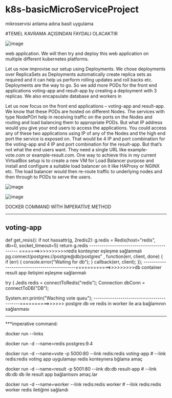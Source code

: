 # k8s-basicMicroServiceProject
mikroservisi anlama adına basit uygulama 

#TEMEL KAVRAMA AÇISINDAN FAYDALI OLACAKTIR 

![image](https://github.com/ahmetcanyilmaz2022/k8s-basicMicroServiceProject/assets/121444420/f8e1a123-4c55-4cb8-9095-d09bdf1f8edf)


web application. We will then try and deploy this web application on multiple
different kubernetes platforms.

Let us now improvise our setup using Deployments. We chose deployments over
ReplicaSets as Deployments automatically create replica sets as required and it can
help us perform rolling updates and roll backs etc. Deployments are the way to go. So
we add more PODs for the front end applications voting-app and result-app by
creating a deployment with 3 replicas. We also encapsulate database and workers in

Let us now focus on the front end applications – voting-app and result-app. We know
that these PODs are hosted on different Nodes. The services with type NodePOrt help
in receiving traffic on the ports on the Nodes and routing and load balancing them to
appropriate PODs. But what IP address would you give your end users to access the
applications. You could access any of these two applications using IP of any of the
Nodes and the high end port the service is exposed on. That would be 4 IP and port
combination for the voting-app and 4 IP and port combination for the result-app. But
that’s not what the end users want. They need a single URL like example-vote.com or
example-result.com. One way to achieve this in my current VirtualBox setup is to
create a new VM for Load Balancer purpose and install and configure a suitable load
balancer on it like HAProxy or NGINX etc. The load balancer would then re-route
traffic to underlying nodes and then through to PODs to serve the users.

![image](https://github.com/ahmetcanyilmaz2022/k8s-basicMicroServiceProject/assets/121444420/1d2d0255-7e6f-412c-86ff-d4e4f52263b2)

![image](https://github.com/ahmetcanyilmaz2022/k8s-basicMicroServiceProject/assets/121444420/2217fe60-cccd-4e12-ac8b-8a85cfcfb3e4)






DOCKER COMMAND WİTH İMPERATİVE METHOD  



--------------------------------------------------------------------------------------------------------------------------------------------------
voting-app
------------------------------------------
def get_resis():
    if not hassattr(g, 2redis2):
      g.redis = Redis(host="redis", db=0, socket_timeout=5)
    return g.redis
-------------------------------------------    =======>>>>>>>>>>redis konteyner eşleşme sağlanmalı
pg.connect(postgres://postgre@db/postgres" , function(err, client, done) {
    if (err) {
      console.error("Waiting for db");
    }
    callback(err, client);
    });
---------------------------------------------============>>>>>>>>>db container result app iletişimi eşleşme sağlanmalı 

try {
  Jedis redis = connectToRedis("redis");
  Connection dbConn = connectToDB("DB");

  System.err.printin("Waching vote queu");
------------------------------------------==========>>>>>> postgre db ve redis in worker ile ara bağlamının sağlanması 

--------------------------------------------------------------------------------------------------------------------------------------------------------






***imperative command:

docker run --links

docker run -d --name=redis postgres:9.4

docker run -d --name=vote -p 5000:80 --link redis:redis voting-app     # --link redis:redis voting app uygulamayı redis konteynera bğlama amaç 

docker run -d --name=result -p 5001:80 --iink db:db result-app          # --link db:db db ile result app bağlantısını amaç.lar 

docker run -d --name=worker --link redis:redis worker                   # --link redis:redis worker redis iletiğimi sağlandı  


